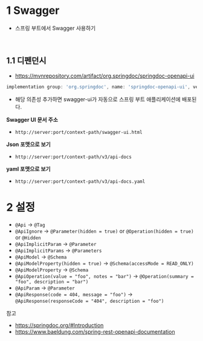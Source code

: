 # 1 Swagger

* 스프링 부트에서 Swagger 사용하기

<br>

## 1.1 디펜던시

- https://mvnrepository.com/artifact/org.springdoc/springdoc-openapi-ui

```groovy
implementation group: 'org.springdoc', name: 'springdoc-openapi-ui', version: '1.7.0'
```

- 해당 의존성 추가하면 swagger-ui가 자동으로 스프링 부트 애플리케이션에 배포된다.



**Swagger UI 문서 주소**

- `http://server:port/context-path/swagger-ui.html`



**Json 포맷으로 보기**

- `http://server:port/context-path/v3/api-docs`



**yaml 포맷으로 보기**

- `http://server:port/context-path/v3/api-docs.yaml`



# 2 설정





- `@Api` → `@Tag`
- `@ApiIgnore` → `@Parameter(hidden = true)` or `@Operation(hidden = true)` or `@Hidden`
- `@ApiImplicitParam` → `@Parameter`
- `@ApiImplicitParams` → `@Parameters`
- `@ApiModel` → `@Schema`
- `@ApiModelProperty(hidden = true)` → `@Schema(accessMode = READ_ONLY)`
- `@ApiModelProperty` → `@Schema`
- `@ApiOperation(value = "foo", notes = "bar")` → `@Operation(summary = "foo", description = "bar")`
- `@ApiParam` → `@Parameter`
- `@ApiResponse(code = 404, message = "foo")` → `@ApiResponse(responseCode = "404", description = "foo")`





참고

* https://springdoc.org/#Introduction
* https://www.baeldung.com/spring-rest-openapi-documentation
